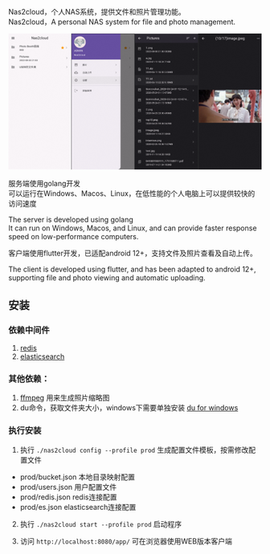 Nas2cloud，个人NAS系统，提供文件和照片管理功能。  
Nas2cloud，A personal NAS system for file and photo management.

<img src="./release/screenshot.png"/>

服务端使用golang开发  
可以运行在Windows、Macos、Linux，在低性能的个人电脑上可以提供较快的访问速度

The server is developed using golang  
It can run on Windows, Macos, and Linux, and can provide faster response speed on low-performance computers.

客户端使用flutter开发，已适配android 12+，支持文件及照片查看及自动上传。

The client is developed using flutter, and has been adapted to android 12+, supporting file and photo viewing and
automatic uploading.

## 安装

### 依赖中间件

1. [redis](https://hub.docker.com/_/redis)
2. [elasticsearch](https://hub.docker.com/_/elasticsearch)

### 其他依赖：

1. [ffmpeg](https://ffmpeg.org/download.html) 用来生成照片缩略图
2. du命令，获取文件夹大小，windows下需要单独安装 [du for windows](https://learn.microsoft.com/en-us/sysinternals/downloads/du)

### 执行安装

1. 执行 `./nas2cloud config --profile prod` 生成配置文件模板，按需修改配置文件

- prod/bucket.json 本地目录映射配置
- prod/users.json 用户配置文件
- prod/redis.json redis连接配置
- prod/es.json elasticsearch连接配置

2. 执行 `./nas2cloud start --profile prod` 启动程序

3. 访问 `http://localhost:8080/app/` 可在浏览器使用WEB版本客户端
